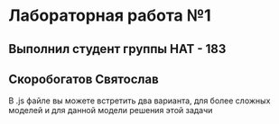 # Лабораторная работа №1 
## Выполнил студент группы НАТ - 183 
## Скоробогатов Святослав 

В .js файле вы можете встретить два варианта, для более сложных моделей и для данной модели решения этой задачи 
